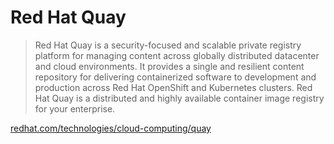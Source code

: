 # Red Hat Quay

> Red Hat Quay is a security-focused and scalable private registry platform for managing content across globally distributed datacenter and cloud environments.
> It provides a single and resilient content repository for delivering containerized software to development and production across Red Hat OpenShift and Kubernetes clusters.
> Red Hat Quay is a distributed and highly available container image registry for your enterprise.

[redhat.com/technologies/cloud-computing/quay](https://www.redhat.com/en/technologies/cloud-computing/quay)
